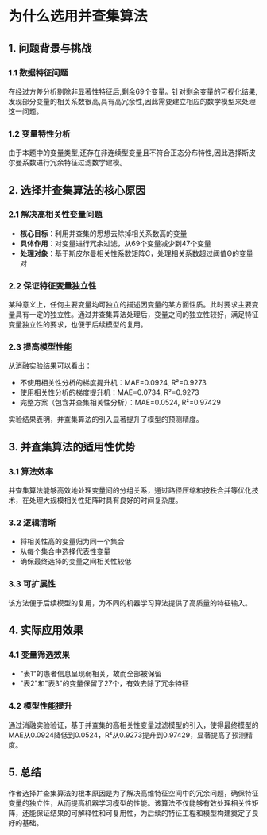 # 为什么选用并查集算法

## 1. 问题背景与挑战

### 1.1 数据特征问题
在经过方差分析剔除非显著性特征后,剩余69个变量。针对剩余变量的可视化结果,发现部分变量的相关系数很高,具有高冗余性,因此需要建立相应的数学模型来处理这一问题。

### 1.2 变量特性分析
由于本题中的变量类型,还存在非连续型变量且不符合正态分布特性,因此选择斯皮尔曼系数进行冗余特征过滤数学建模。

## 2. 选择并查集算法的核心原因

### 2.1 解决高相关性变量问题
- **核心目标**：利用并查集的思想去除掉相关系数高的变量
- **具体作用**：对变量进行冗余过滤，从69个变量减少到47个变量
- **处理对象**：基于斯皮尔曼相关性系数矩阵C，处理相关系数超过阈值Θ的变量对

### 2.2 保证特征变量独立性
某种意义上，任何主要变量均可独立的描述因变量的某方面性质。此时要求主要变量具有一定的独立性。通过并查集算法处理后，变量之间的独立性较好，满足特征变量独立性的要求，也便于后续模型的复用。

### 2.3 提高模型性能
从消融实验结果可以看出：
- 不使用相关性分析的梯度提升机：MAE=0.0924, R²=0.9273
- 使用相关性分析的梯度提升机：MAE=0.0734, R²=0.9273
- 完整方案（包含并查集相关性分析）：MAE=0.0524, R²=0.97429

实验结果表明，并查集算法的引入显著提升了模型的预测精度。

## 3. 并查集算法的适用性优势

### 3.1 算法效率
并查集算法能够高效地处理变量间的分组关系，通过路径压缩和按秩合并等优化技术，在处理大规模相关性矩阵时具有良好的时间复杂度。

### 3.2 逻辑清晰
- 将相关性高的变量归为同一个集合
- 从每个集合中选择代表性变量
- 确保最终选择的变量之间相关性较低

### 3.3 可扩展性
该方法便于后续模型的复用，为不同的机器学习算法提供了高质量的特征输入。

## 4. 实际应用效果

### 4.1 变量筛选效果
- "表1"的患者信息呈现弱相关，故而全部被保留
- "表2"和"表3"的变量保留了27个，有效去除了冗余特征

### 4.2 模型性能提升
通过消融实验验证，基于并查集的高相关性变量过滤模型的引入，使得最终模型的MAE从0.0924降低到0.0524，R²从0.9273提升到0.97429，显著提高了预测精度。

## 5. 总结

作者选择并查集算法的根本原因是为了解决高维特征空间中的冗余问题，确保特征变量的独立性，从而提高机器学习模型的性能。该算法不仅能够有效处理相关性矩阵，还能保证结果的可解释性和可复用性，为后续的特征工程和模型构建奠定了良好的基础。 